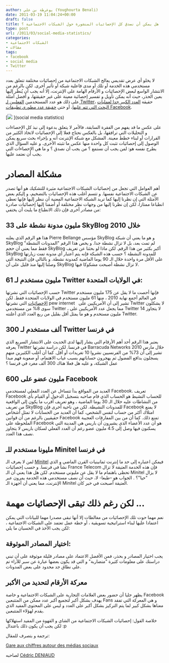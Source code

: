 ```yaml
---
author: يوغرطة بن علي (Youghourta Benali)
date: 2011-03-19 11:04:24+00:00
draft: false
title: هل يمكن أن نصدق كل الإحصائيات المنشورة حول الشبكات الاجتماعية ؟
type: post
url: /2011/03/social-media-statistics/
categories:
- الشبكات الاجتماعية
- مقالات
tags:
- facebook
- social media
- Twitter
---
```


لا يخلو أي عرض تقديمي يعالج الشبكات الاجتماعية من إحصائيات مختلفة تتعلق بعدد مستخدمي هذه الخدمة أو تلك أو مدى فاعلية شبكة أو تأثير أخرى. لكن بالرغم من الانتشار الواسع لبعض الإحصائيات و الأرقام الهامة على الإنترنت، إلا أنه يجب أن يُنظَر إليها بعين الحذر، حيث أنه يمكن تأويل و تفسير إحصائية معينة على غير حقيقتها، و أفضل أمثلة على ذلك هو عدد المستخدمين [الفعليين لـ Twitter](http://socialmedia4arab.com/2010/08/twitter-inactive-account/)، حقيقة [العدد الكبير جدا لعمليات البحث التي تتم عليها](http://socialmedia4arab.com/2010/09/twitter-800-millions-tweets/)، أو حتى [حقيقة عدد مطوري تطبيقات Facebook](http://socialmedia4arab.com/2010/08/facebook-application-developper/).

[![](http://socialmedia4arab.com/wp-content/uploads/2011/03/Stats.jpg)
](social media statistics)

على عكس ما قد يفهم من الفقرة السابقة، فالأمر لا يتعلق بدعوة إلى نبذ كل الإحصاءات و التحليلات التي ترافقها، بل بالعكس نحتاج فعلا إلى الإحصائيات لاتخاذ الكثير من القرارات أو لبناء خطط معينة. المشكل مع شبكة الإنترنت أنه و بإجراء بحث سريع يمكن الوصول إلى إحصائيات تثبت كل واحدة منها عكس ما تثبته الأخرى. و عليه السؤال الذي يطرح نفسه هو: لمن يجب أن نستمع ؟ من يجب أن نصدق ؟ و ما هي الإحصاءات التي يجب أن نعتمد عليها.

<!-- more -->


# مشكلة المصادر


أهم العوامل التي تجعل من إحصائيات الشبكات الاجتماعية مثيرة للتشكيك هو أنها تصدر عن الشبكات الاجتماعية نفسها. و تتسم أغلب هذه الإحصائيات بالتضخيم، و إليكم بعض الأمثلة التي إن نظرنا إليها كما تريد الشبكة الاجتماعية المعنية أن ننظر إليها فإنها تعطي انطباعا ممتازا، لكن إن نظرنا إليها من وجهات نظر مختلفة أو أضفنا إليها إحصائيات صادرة من مصادر أخرى فإن ذلك الانطباع ما يلبث أن يختفي:


## 33 مليون مدونة نشطة على SkyBlog خلال 2010


هذا هو الرقم الذي يعلنه Pierre Bellange مؤسس SkyBlog و هو ما يعني أن شبكة SkyBlog لم تمت بعد، بل لا تزال نشطة جدا. و يخص هذا الرقم "المدونات النشطة" فقط مما يعني أن حجم SkyBlog أكبر بكثير من هذا الرقم. لكن ماذا لو بحثنا عن تعريف SkyBlog للمدونة النشطة ؟ حسب هذه الشبكة فإنه يتم اعتبار أي مدونة تمت زيارتها على الأقل مرة واحدة خلال الـ 90 يوما الماضية كمدونة نشطة. و بالتالي فإن النتيجة التي وصلنا إليها منذ قليل على أن SkyBlog لا تزال نشطة أصبحت مشكوكا فيها.


## 61 مليون مستخدم لـ Twitter في الولايات المتحدة:


حسب الإحصائيات التي نشرتها Twitter فإنها أحصت ما لا يقل عن 175 مليون مستخدم في العالم أجمع نهاية 2010 ، منها 61 مليون مستخدم في الولايات المتحدة فقط. لكن [الإحصائيات](http://www.pewinternet.org/Reports/2010/Twitter-Update-2010/Findings.aspx) التي نشرتها pew internet   تشير إلى أن الأمريكيين على Twitter لا يشكلون سوى 8% من مستخدمي Twitter ، مما يجعل عدد الأمريكيين على Twitter لا يتجاوز 14 مليون مستخدم و هو ما يمثل أقل بقليل من ربع العدد الذي أعلنته Twitter.


## 300 ألف مستخدم لـ Twitter في فرنسا


يعتبر هذا الرقم أحد أهم الأرقام التي يشار إليها لدى الحديث على الانتشار السريع الذي يعرفه Twitter في فرنسا. لكن دراسة نشرتها Barracuda Networks خلال مارس 2010 تشير إلى أن 73% من الفرنسيين نشروا 10 تغريدات أو أقل. كما أن أغلب الكثيرين منهم يسجلون بدافع الفضول ثم يهجرون حساباتهم بسبب غياب الاهتمام، أو صعوبة فهم مبدأ عمل الشبكة، و عليه هل فعلا هناك 300 ألف مغرد في فرنسا ؟


## 600 مليون عضو على Facebook


العديد من المواقع بدأ تتساءل عن العدد الفعلي لمستخدمي Facebook. تعريف Facebook للحساب النشيط هو الحساب الذي قام صاحبه بتسجيل الدخول أو القيام بأي من النشاطات عليه خلال الـ 30 يوما الماضية ، وهو تعريف أقرب ما يكون إلى الواقعية من تعريف SkyBlog للمدونات النشيطة. لكن من ناحية أخرى فإن Facebook لا يمنع امتلاك أكثر من حساب لنفس الشخص، كما أن العديد من الحسابات لا تمثل أشخاص حقيقيين بالرغم من أن قوانين Facebook تمنع ذلك. كما أن من بين المفارقات العجيبة الملحوظة على Facebook هو أن عدد الأعضاء الذي يشيرون أن باريس هي المدينة التي يسكنون فيها وصل إلى 4.5 مليون عضو رغم أن العدد الفعلي لسكان باريس لا يتجاوز نصف هذا العدد.


## مليونا مستخدم للـ Minitel في فرنسا


لمن لا يعرف الـ [Minitel](http://en.wikipedia.org/wiki/Minitel) فيمكن اعتباره إلى حد ما إنترنت ثمانينيات القرن الماضي و الذي نشأ في فرنسا. و حسب إحصائيات France Telecom فإن هذه الخدمة العتيقة لا تزال تحظى باهتمام ما لا يقل عن مليوني مستخدم. لكن هل هذا يعني أن الـ Minitel لا يزال "حيا"؟ . الجواب هو –طبعا- لا، حيث أن نصف مستخدمي هذه الخدمة يمرون عبر الإنترنت، مما يعني أن أجهزة الـ Minitel العتيقة أصبحت في خبر كان.


# لكن رغم ذلك تبقى الإحصائيات مهمة ...


نعم مهما حوت تلك الإحصائيات من مغالطات إلا أنها تبقى مصدرا مهما للبيانات التي يمكن اعتمادا عليها لبناء استراتيجية تسويقية ، أو خطة عمل تعتمد على الشبكات الاجتماعية ، لكن يجب الأخذ في الحسبان ما يلي:


## اختيار المصادر الموثوقة:


يجب اختيار المصادر و بحذر، فمن الأفضل الاعتماد على مصادر قليلة موثوقة على أن تبني دراستك على معلومات كثيرة "متضاربة" و التي قد يكون بعضها عبارة عن سبر للآراء تم على نطاق جد محدود على بعض المدونات.


## معركة الأرقام لتحديد من الأكبر


يظهر جليا أن حضور بعض العلامات التجارية على الشبكات الاجتماعية و خاصة Facebook يهدف بشكل أكبر لتجميع أكبر عدد ممكن من المتتبعين Fans و هي المعركة التي تفقد معناها بشكل كبير لما يتم التركيز بشكل أكبر على العدد و ليس على المحتوى المفيد الذي يقدم لهؤلاء المتتبعين.

خلاصة القول: إحصائيات الشبكات الاجتماعية من الشاي و القهوة من المفيد استهلاكها لكن يجب أن يكون ذلك باعتدال :p



ترجمة و بتصرف للمقال:

[Gare aux chiffres autour des médias sociaux](http://www.mediassociaux.fr/2011/02/14/gare-aux-chiffres-autour-des-medias-sociaux/)

لصاحبه [Cédric DENIAUD](http://twitter.com/cdeniaud)


